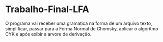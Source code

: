 Trabalho-Final-LFA
==================
O programa vai receber uma gramatica na forma de um arquivo texto, simplificar, passar para a Forma Normal de Chomsky,
aplicar o algoritmo CYK e após exibir a arvore de derivação.
